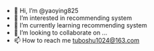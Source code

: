 - 👋 Hi, I’m @yaoying825
- 👀 I’m interested in recommending system
- 🌱 I’m currently learning recommending system
- 💞️ I’m looking to collaborate on ...
- 📫 How to reach me tuboshu1024@163.com

<!---
yaoying825/yaoying825 is a ✨ special ✨ repository because its `README.md` (this file) appears on your GitHub profile.
You can click the Preview link to take a look at your changes.
--->
